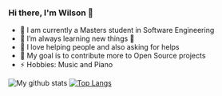 ### Hi there, I'm Wilson 👋
- 🔭 I am currently a Masters student in Software Engineering
- 🌱 I’m always learning new things 🤣
- 👯 I love helping people and also asking for helps
- 🥅 My goal is to contribute more to Open Source projects
- ⚡ Hobbies: Music and Piano


![My github stats](https://github-readme-stats.vercel.app/api?username=Wilson-Emmanuel&show_icons=true&theme=radical)
[![Top Langs](https://github-readme-stats.vercel.app/api/top-langs/?username=Wilson-Emmanuel&theme=radical)](https://github.com/Wilson-Emmanuel/github-readme-stats)
<!--
**Wilson-Emmanuel/Wilson-Emmanuel** is a ✨ _special_ ✨ repository because its `README.md` (this file) appears on your GitHub profile.
